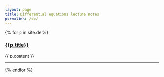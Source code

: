 ```yaml
---
layout: page
title: Differential equations lecture notes
permalink: /de/
---
```

{% for p in site.de %}
### [ {{p.title}} ]( {{p.url}} ) ###
{{ p.content }}

* * * 
{% endfor %}
